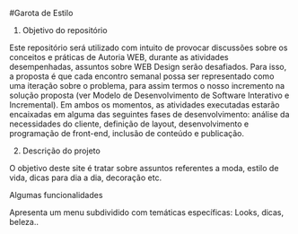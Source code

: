 #Garota de Estilo
1. Objetivo do repositório

Este repositório será utilizado com intuito de provocar discussões sobre os conceitos e práticas de Autoria WEB, durante as atividades desempenhadas, assuntos sobre WEB Design serão desafiados. Para isso, a proposta é que cada encontro semanal possa ser representado como uma iteração sobre o problema, para assim termos o nosso incremento na solução proposta (ver Modelo de Desenvolvimento de Software Interativo e Incremental). Em ambos os momentos, as atividades executadas estarão encaixadas em alguma das seguintes fases de desenvolvimento: análise da necessidades do cliente, definição de layout, desenvolvimento e programação de front-end, inclusão de conteúdo e publicação.

2. Descrição do projeto

O objetivo deste site é tratar sobre assuntos referentes a moda, estilo de vida, dicas para dia a dia, decoração etc.


Algumas funcionalidades

Apresenta um menu subdividido com temáticas específicas: Looks, dicas, beleza..

